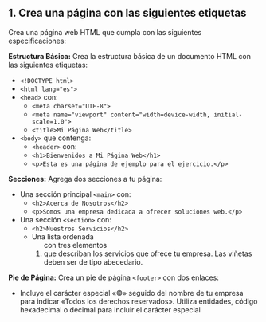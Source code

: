 1\. Crea una página con las siguientes etiquetas
-------------------------------------------------------------------------

Crea una página web HTML que cumpla con las siguientes especificaciones:

**Estructura Básica:** Crea la estructura básica de un documento HTML con las siguientes etiquetas:

*   `<!DOCTYPE html>`
*   `<html lang="es">`
*   `<head>` con:
    *   `<meta charset="UTF-8">`
    *   `<meta name="viewport" content="width=device-width, initial-scale=1.0">`
    *   `<title>Mi Página Web</title>`
*   `<body>` que contenga:
    *   `<header>` con:
    *   `<h1>Bienvenidos a Mi Página Web</h1>`
    *   `<p>Esta es una página de ejemplo para el ejercicio.</p>`

**Secciones:** Agrega dos secciones a tu página:

*   Una sección principal `<main>` con:
    *   `<h2>Acerca de Nosotros</h2>`
    *   `<p>Somos una empresa dedicada a ofrecer soluciones web.</p>`
*   Una sección `<section>` con:
    *   `<h2>Nuestros Servicios</h2>`
    *  Una lista ordenada <ol> con tres elementos <li> que describan los servicios que ofrece tu empresa. Las viñetas deben ser de tipo abecedario.

**Pie de Página:** Crea un pie de página `<footer>` con dos enlaces:
*   Incluye el carácter especial «©» seguido del nombre de tu empresa para indicar «Todos los derechos reservados». Utiliza entidades, código hexadecimal o decimal para incluir el carácter especial
